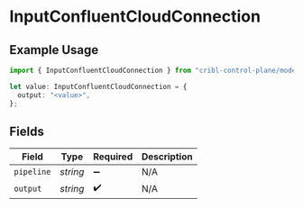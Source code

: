 # InputConfluentCloudConnection

## Example Usage

```typescript
import { InputConfluentCloudConnection } from "cribl-control-plane/models/operations";

let value: InputConfluentCloudConnection = {
  output: "<value>",
};
```

## Fields

| Field              | Type               | Required           | Description        |
| ------------------ | ------------------ | ------------------ | ------------------ |
| `pipeline`         | *string*           | :heavy_minus_sign: | N/A                |
| `output`           | *string*           | :heavy_check_mark: | N/A                |